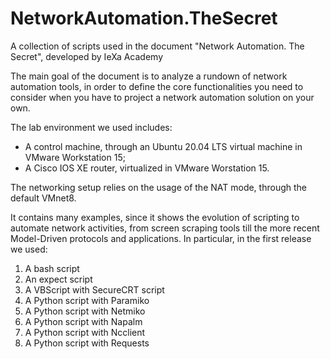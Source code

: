 # NetworkAutomation.TheSecret
A collection of scripts used in the document "Network Automation. The Secret", developed by IeXa Academy

The main goal of the document is to analyze a rundown of network automation tools, in order to define the core functionalities you need to consider when you have to project a network automation solution on your own.

The lab environment we used includes:
<ul>
  <li>A control machine, through an Ubuntu 20.04 LTS virtual machine in VMware Workstation 15;</li>
  <li>A Cisco IOS XE router, virtualized in VMware Worstation 15.</li>
</ul>

The networking setup relies on the usage of the NAT mode, through the default VMnet8.

It contains many examples, since it shows the evolution of scripting to automate network activities, from screen scraping tools till the more recent Model-Driven protocols and applications.
In particular, in the first release we used:
<ol>
  <li>A bash script</li>
  <li>An expect script</li>
  <li>A VBScript with SecureCRT script</li>
  <li>A Python script with Paramiko</li>
  <li>A Python script with Netmiko</li>
  <li>A Python script with Napalm</li>
  <li>A Python script with Ncclient</li>
  <li>A Python script with Requests</li>
</ol>
